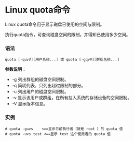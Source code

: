 
# Linux quota命令



Linux quota命令用于显示磁盘已使用的空间与限制。

执行quota指令，可查询磁盘空间的限制，并得知已使用多少空间。

### 语法

```
quota [-quvV][用户名称...] 或 quota [-gqvV][群组名称...]
```

**参数说明**：

*   -g 列出群组的磁盘空间限制。
*   -q 简明列表，只列出超过限制的部分。
*   -u 列出用户的磁盘空间限制。
*   -v 显示该用户或群组，在所有挂入系统的存储设备的空间限制。
*   -V 显示版本信息。

### 实例

```
# quota -guvs    <==显示目前执行者（就是 root ）的 quota 值 
# quota -uvs test <==显示 test 这个使用者的 quota 值

```



